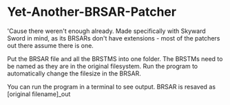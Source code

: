 # Yet-Another-BRSAR-Patcher
'Cause there weren't enough already.
Made specifically with Skyward Sword in mind, as its BRSARs don't have extensions - most of the patchers out there assume there is one.

Put the BRSAR file and all the BRSTMS into one folder. The BRSTMs need to be named as they are in the original filesystem. 
Run the program to automatically change the filesize in the BRSAR. 

You can run the program in a terminal to see output.
BRSAR is resaved as [original filename]_out
